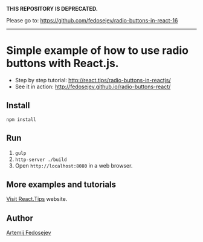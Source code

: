 **THIS REPOSITORY IS DEPRECATED.**

Please go to: https://github.com/fedosejev/radio-buttons-in-react-16

---

# Simple example of how to use radio buttons with React.js.

- Step by step tutorial: http://react.tips/radio-buttons-in-reactjs/
- See it in action: http://fedosejev.github.io/radio-buttons-react/

## Install

`npm install`

## Run

1. `gulp`
2. `http-server ./build`
3. Open `http://localhost:8080` in a web browser.

## More examples and tutorials

[Visit React.Tips](http://react.tips) website.

## Author

[Artemij Fedosejev](http://artemij.com)
